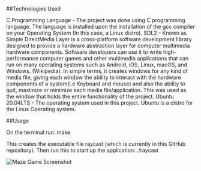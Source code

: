 ##Technologies Used

C Programming Language - The project was done using C programming language. The language is installed upon the installation of the gcc compiler on your Operating System (In this case, a Linux distro).
SDL2 - Known as Simple DirectMedia Layer is a cross-platform software development library designed to provide a hardware abstraction layer for computer multimedia hardware components. Software developers can use it to write high-performance computer games and other multimedia applications that can run on many operating systems such as Android, iOS, Linux, macOS, and Windows. (Wikipedia). In simple terms, it creates windows for any kind of media file, giving each window the ability to interact with the hardware components of a system(i.e Keyboard and mouse) and also the ability to quit, maximize or minimize each media file/application. This was used as the window that holds the entire functionality of the project.
Ubuntu 20.04LTS - The operating system used in this project. Ubuntu is a distro for the Linux Operating system.

##Usage

On the terminal run:
make

This creates the executable file raycast (which is currently in this GitHub repository). Then run this to start up the application:
./raycast

![Maze Game Screenshot](Desktop/Maze_game.png)

